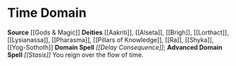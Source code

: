 ﻿---
advanced_apocryphal_spell: null
advanced_domain_spell: '[[DATABASE/spell/Stasis|Stasis]]'
apocryphal_spell: null
deity:
- '[[DATABASE/deity/Aakriti|Aakriti]]'
- '[[DATABASE/deity/Alseta|Alseta]]'
- '[[DATABASE/deity/Brigh|Brigh]]'
- '[[DATABASE/deity/Lorthact|Lorthact]]'
- '[[DATABASE/deity/Lysianassa|Lysianassa]]'
- '[[DATABASE/deity/Pharasma|Pharasma]]'
- '[[DATABASE/deity/Pillars of Knowledge|Pillars of Knowledge]]'
- '[[DATABASE/deity/Ra|Ra]]'
- '[[DATABASE/deity/Shyka|Shyka]]'
- '[[DATABASE/deity/Yog-Sothoth|Yog-Sothoth]]'
domain:
- '[[DATABASE/domain/Time Domain|Time]]'
domain_spell: '[[DATABASE/spell/Delay Consequence|Delay Consequence]]'
id: '54'
name: Time Domain
rarity: Common
source: '[[DATABASE/source/Gods & Magic|Gods & Magic]]'
trait: null
type: Domain

---
# Time Domain

**Source** [[Gods & Magic]] 
**Deities** [[Aakriti]], [[Alseta]], [[Brigh]], [[Lorthact]], [[Lysianassa]], [[Pharasma]], [[Pillars of Knowledge]], [[Ra]], [[Shyka]], [[Yog-Sothoth]]
**Domain Spell** _[[Delay Consequence]]_; **Advanced Domain Spell** _[[Stasis]]_
You reign over the flow of time.